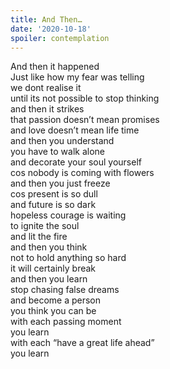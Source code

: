 ```yaml
---
title: And Then…
date: '2020-10-18'
spoiler: contemplation 
---
```


And then it happened<br />
Just like how my fear was telling<br />
we dont realise it<br />
until its not possible to stop thinking<br />
and then it strikes<br />
that passion doesn’t mean promises<br />
and love doesn’t mean life time<br />
and then you understand<br />
you have to walk alone<br />
and decorate your soul yourself<br />
cos nobody is coming with flowers<br />
and then you just freeze<br />
cos present is so dull<br />
and future is so dark<br />
hopeless courage is waiting<br />
to ignite the soul<br />
and lit the fire<br />
and then you think<br />
not to hold anything so hard<br />
it will certainly break<br />
and then you learn<br />
stop chasing false dreams<br />
and become a person<br />
you think you can be<br />
with each passing moment<br />
you learn<br />
with each “have a great life ahead”<br />
you learn<br />
